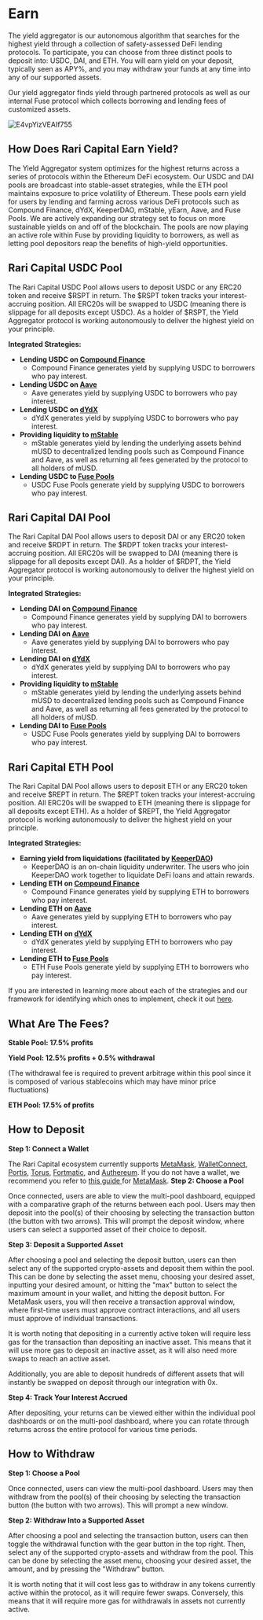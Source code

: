 # Earn

The yield aggregator is our autonomous algorithm that searches for the highest yield through a collection of safety-assessed DeFi lending protocols. To participate, you can choose from three distinct pools to deposit into: USDC, DAI, and ETH. You will earn yield on your deposit, typically seen as APY%, and you may withdraw your funds at any time into any of our supported assets.

Our yield aggregator finds yield through partnered protocols as well as our internal Fuse protocol which collects borrowing and lending fees of customized assets.

![E4vpYizVEAIf755](https://user-images.githubusercontent.com/50163445/123555712-36a93300-d73c-11eb-870f-72ac74a2b87d.jpg)

## How Does Rari Capital Earn Yield?

The Yield Aggregator system optimizes for the highest returns across a series of protocols within the Ethereum DeFi ecosystem. Our USDC and DAI pools are broadcast into stable-asset strategies, while the ETH pool maintains exposure to price volatility of Ethereum. These pools earn yield for users by lending and farming across various DeFi protocols such as Compound Finance, dYdX, KeeperDAO, mStable, yEarn, Aave, and Fuse Pools. We are actively expanding our strategy set to focus on more sustainable yields on and off of the blockchain. The pools are now playing an active role within Fuse by providing liquidity to borrowers, as well as letting pool depositors reap the benefits of high-yield opportunities.

## Rari Capital USDC Pool

The Rari Capital USDC Pool allows users to deposit USDC or any ERC20 token and receive $RSPT in return. The $RSPT token tracks your interest-accruing position. All ERC20s will be swapped to USDC (meaning there is slippage for all deposits except USDC). As a holder of \$RSPT, the Yield Aggregator protocol is working autonomously to deliver the highest yield on your principle.

**Integrated Strategies:**

- **Lending USDC on [Compound Finance](https://compound.finance/)**
  - Compound Finance generates yield by supplying USDC to borrowers who pay interest.
- **Lending USDC on [Aave](https://aave.com/)**
  - Aave generates yield by supplying USDC to borrowers who pay interest.
- **Lending USDC on [dYdX](https://dydx.exchange/)**
  - dYdX generates yield by supplying USDC to borrowers who pay interest.
- **Providing liquidity to [mStable](https://mstable.org/)**
  - mStable generates yield by lending the underlying assets behind mUSD to decentralized lending pools such as Compound Finance and Aave, as well as returning all fees generated by the protocol to all holders of mUSD.
- **Lending USDC to [Fuse Pools](app.rari.capital/fuse)**
  - USDC Fuse Pools generate yield by supplying USDC to borrowers who pay interest.

## Rari Capital DAI Pool

The Rari Capital DAI Pool allows users to deposit DAI or any ERC20 token and receive $RDPT in return. The $RDPT token tracks your interest-accruing position. All ERC20s will be swapped to DAI (meaning there is slippage for all deposits except DAI). As a holder of \$RDPT, the Yield Aggregator protocol is working autonomously to deliver the highest yield on your principle.

**Integrated Strategies:**

- **Lending DAI on [Compound Finance](https://compound.finance/)**
  - Compound Finance generates yield by supplying DAI to borrowers who pay interest.
- **Lending DAI on [Aave](https://aave.com/)**
  - Aave generates yield by supplying DAI to borrowers who pay interest.
- **Lending DAI on [dYdX](https://dydx.exchange/)**
  - dYdX generates yield by supplying DAI to borrowers who pay interest.
- **Providing liquidity to [mStable](https://mstable.org/)**
  - mStable generates yield by lending the underlying assets behind mUSD to decentralized lending pools such as Compound Finance and Aave, as well as returning all fees generated by the protocol to all holders of mUSD.
- **Lending DAI to [Fuse Pools](app.rari.capital/fuse)**
  - USDC Fuse Pools generates yield by supplying DAI to borrowers who pay interest.

## Rari Capital ETH Pool

The Rari Capital DAI Pool allows users to deposit ETH or any ERC20 token and receive $REPT in return. The $REPT token tracks your interest-accruing position. All ERC20s will be swapped to ETH (meaning there is slippage for all deposits except ETH). As a holder of \$REPT, the Yield Aggregator protocol is working autonomously to deliver the highest yield on your principle.

**Integrated Strategies:**

- **Earning yield from liquidations (facilitated by [KeeperDAO](https://app.keeperdao.com/))**
  - KeeperDAO is an on-chain liquidity underwriter. The users who join KeeperDAO work together to liquidate DeFi loans and attain rewards.
- **Lending ETH on [Compound Finance](https://compound.finance/)**
  - Compound Finance generates yield by supplying ETH to borrowers who pay interest.
- **Lending ETH on [Aave](https://aave.com/)**
  - Aave generates yield by supplying ETH to borrowers who pay interest.
- **Lending ETH on [dYdX](https://dydx.exchange/)**
  - dYdX generates yield by supplying ETH to borrowers who pay interest.
- **Lending ETH to [Fuse Pools](app.rari.capital/fuse)**
  - ETH Fuse Pools generate yield by supplying ETH to borrowers who pay interest.

If you are interested in learning more about each of the strategies and our framework for identifying which ones to implement, check it out [here](https://www.notion.so/Rari-Strategy-Assessment-Framework-2d1edffcf80f4750973f6e90e97b70a4).

## What Are The Fees?

**Stable Pool: 17.5% profits**

**Yield Pool: 12.5% profits + 0.5% withdrawal**

(The withdrawal fee is required to prevent arbitrage within this pool since it is composed of various stablecoins which may have minor price fluctuations)

**ETH Pool: 17.5% of profits**

## How to Deposit

**Step 1: Connect a Wallet**

The Rari Capital ecosystem currently supports [MetaMask](https://metamask.io), [WalletConnect](https://walletconnect.org), [Portis](https://portis.io), [Torus](https://tor.us/), [Fortmatic](https://fortmatic.com/), and [Authereum](https://authereum.com/). If you do not have a wallet, we recommend you refer to [this guide ](https://metamask.zendesk.com/hc/en-us/articles/360015489531-Getting-Started-With-MetaMask-Part-1)for [MetaMask](https://metamask.io).
**Step 2: Choose a Pool**

Once connected, users are able to view the multi-pool dashboard, equipped with a comparative graph of the returns between each pool. Users may then deposit into the pool(s) of their choosing by selecting the transaction button (the button with two arrows). This will prompt the deposit window, where users can select a supported asset of their choice to deposit.

**Step 3: Deposit a Supported Asset**

After choosing a pool and selecting the deposit button, users can then select any of the supported crypto-assets and deposit them within the pool. This can be done by selecting the asset menu, choosing your desired asset, inputting your desired amount, or hitting the "max" button to select the maximum amount in your wallet, and hitting the deposit button. For MetaMask users, you will then receive a transaction approval window, where first-time users must approve contract interactions, and all users must approve of individual transactions.

It is worth noting that depositing in a currently active token will require less gas for the transaction than depositing an inactive asset. This means that it will use more gas to deposit an inactive asset, as it will also need more swaps to reach an active asset.

Additionally, you are able to deposit hundreds of different assets that will instantly be swapped on deposit through our integration with 0x.

**Step 4: Track Your Interest Accrued**

After depositing, your returns can be viewed either within the individual pool dashboards or on the multi-pool dashboard, where you can rotate through returns across the entire protocol for various time periods.

## How to Withdraw

**Step 1: Choose a Pool**

Once connected, users can view the multi-pool dashboard. Users may then withdraw from the pool(s) of their choosing by selecting the transaction button (the button with two arrows). This will prompt a new window.

**Step 2: Withdraw Into a Supported Asset**

After choosing a pool and selecting the transaction button, users can then toggle the withdrawal function with the gear button in the top right. Then, select any of the supported crypto-assets and withdraw from the pool. This can be done by selecting the asset menu, choosing your desired asset, the amount, and by pressing the "Withdraw" button.

It is worth noting that it will cost less gas to withdraw in any tokens currently active within the protocol, as it will require fewer swaps. Conversely, this means that it will require more gas for withdrawals in assets not currently active.
